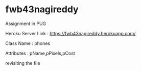 
# fwb43nagireddy
Assignment in PUG

Heroku Server Link : https://fwb43nagireddy.herokuapp.com/

Class Name : phones

Attributes : pName,pPixels,pCost

revisiting the file